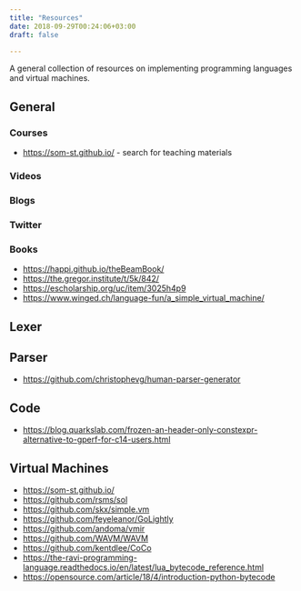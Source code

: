 ```yaml
---
title: "Resources"
date: 2018-09-29T00:24:06+03:00
draft: false

---
```


A general collection of resources on implementing programming languages and
virtual machines.

<!--more-->


## General

### Courses

- https://som-st.github.io/ - search for teaching materials

### Videos

### Blogs

### Twitter

### Books

- https://happi.github.io/theBeamBook/
- https://the.gregor.institute/t/5k/842/
- https://escholarship.org/uc/item/3025h4p9
- https://www.winged.ch/language-fun/a_simple_virtual_machine/

## Lexer

## Parser

- https://github.com/christophevg/human-parser-generator


## Code

- https://blog.quarkslab.com/frozen-an-header-only-constexpr-alternative-to-gperf-for-c14-users.html

## Virtual Machines

- https://som-st.github.io/
- https://github.com/rsms/sol
- https://github.com/skx/simple.vm
- https://github.com/feyeleanor/GoLightly
- https://github.com/andoma/vmir
- https://github.com/WAVM/WAVM
- https://github.com/kentdlee/CoCo
- https://the-ravi-programming-language.readthedocs.io/en/latest/lua_bytecode_reference.html
- https://opensource.com/article/18/4/introduction-python-bytecode

